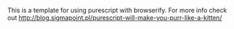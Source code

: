 This is a template for using purescript with browserify. For more info check out http://blog.sigmapoint.pl/purescript-will-make-you-purr-like-a-kitten/
